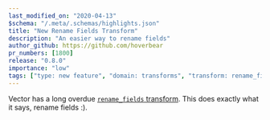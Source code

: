 ```yaml
---
last_modified_on: "2020-04-13"
$schema: "/.meta/.schemas/highlights.json"
title: "New Rename Fields Transform"
description: "An easier way to rename fields"
author_github: https://github.com/hoverbear
pr_numbers: [1800]
release: "0.8.0"
importance: "low"
tags: ["type: new feature", "domain: transforms", "transform: rename_fields"]
---
```


Vector has a long overdue [`rename_fields` transform][docs.transforms.rename_fields].
This does exactly what it says, rename fields :).


[docs.transforms.rename_fields]: /docs/reference/transforms/rename_fields/
